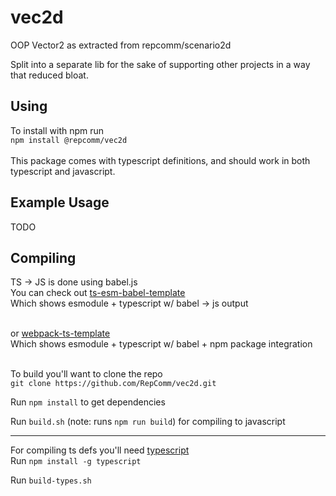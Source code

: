 # vec2d
OOP Vector2 as extracted from repcomm/scenario2d

Split into a separate lib for the sake of supporting other projects in a way that reduced bloat.

## Using
To install with npm run<br>`npm install @repcomm/vec2d`<br><br>
This package comes with typescript definitions, and should work in both typescript and javascript.

## Example Usage
TODO

## Compiling
TS -> JS is done using babel.js<br>
You can check out [ts-esm-babel-template](https://github.com/RepComm/ts-esm-babel-template)<br>
Which shows esmodule + typescript w/ babel -> js output<br><br>

or [webpack-ts-template](https://github.com/RepComm/webpack-ts-template) <br>
Which shows esmodule + typescript w/ babel + npm package integration<br>
<br>

To build you'll want to clone the repo<br>
`git clone https://github.com/RepComm/vec2d.git`

Run `npm install` to get dependencies

Run `build.sh` (note: runs `npm run build`)
for compiling to javascript

----

For compiling ts defs you'll need [typescript](https://www.npmjs.com/package/typescript)<br>
Run `npm install -g typescript`

Run `build-types.sh`
